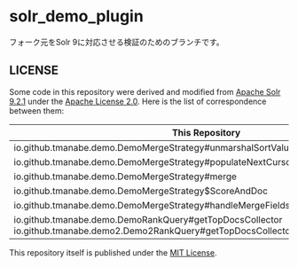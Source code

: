 # solr_demo_plugin

フォーク元をSolr 9に対応させる検証のためのブランチです。

## LICENSE

Some code in this repository were derived and modified from [Apache Solr 9.2.1](https://github.com/apache/solr/tree/branch_9_2) under the [Apache License 2.0](https://github.com/apache/solr/blob/branch_9_2/LICENSE.txt). Here is the list of correspondence between them:

| This Repository                                                                                                        | Apache Solr 9.2.1                                                                       |
|------------------------------------------------------------------------------------------------------------------------|-----------------------------------------------------------------------------------------|
| io.github.tmanabe.demo.DemoMergeStrategy#unmarshalSortValues                                                           | org.apache.solr.handler.component.QueryComponent#unmarshalSortValues                    |
| io.github.tmanabe.demo.DemoMergeStrategy#populateNextCursorMarkFromMergedShards                                        | org.apache.solr.handler.component.QueryComponent#populateNextCursorMarkFromMergedShards |
| io.github.tmanabe.demo.DemoMergeStrategy#merge                                                                         | org.apache.solr.handler.component.QueryComponent#mergeIds                               |
| io.github.tmanabe.demo.DemoMergeStrategy$ScoreAndDoc                                                                   | org.apache.solr.handler.component.QueryComponent$ScoreAndDoc                            |
| io.github.tmanabe.demo.DemoMergeStrategy#handleMergeFields                                                             | org.apache.solr.handler.component.QueryComponent#doFieldSortValues                      |
| io.github.tmanabe.demo.DemoRankQuery#getTopDocsCollector<br>io.github.tmanabe.demo2.Demo2RankQuery#getTopDocsCollector | org.apache.solr.search.SolrIndexSearcher#buildTopDocsCollector |

This repository itself is published under the [MIT License](./LICENSE).
